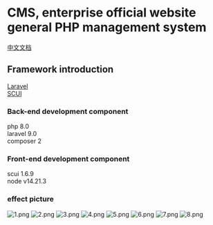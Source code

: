# CMS, enterprise official website general PHP management system

[中文文档](./README.md)


## Framework introduction
[Laravel](https://github.com/laravel/laravel)   
[SCUI](https://gitee.com/lolicode/scui)


### Back-end development component
php 8.0     
laravel 9.0     
composer 2

### Front-end development component
scui 1.6.9      
node v14.21.3       

### effect picture
![1.png](./laravel/doc/images/1.png)
![2.png](./laravel/doc/images/2.png)
![3.png](./laravel/doc/images/3.png)
![4.png](./laravel/doc/images/4.png)
![5.png](./laravel/doc/images/5.png)
![6.png](./laravel/doc/images/6.png)
![7.png](./laravel/doc/images/7.png)
![8.png](./laravel/doc/images/8.png)
